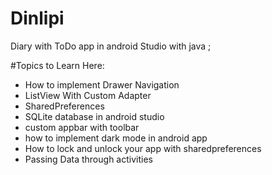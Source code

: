 # Dinlipi
Diary with ToDo app in android Studio with java ;

#Topics to Learn Here:

- How to implement Drawer Navigation
- ListView With Custom Adapter 
- SharedPreferences
- SQLite database in android studio 
- custom appbar with toolbar 
- how to implement dark mode in android app 
- How to lock and unlock your app with sharedpreferences 
- Passing Data through activities 

